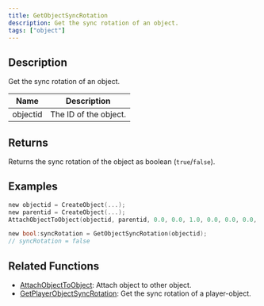 ```yaml
---
title: GetObjectSyncRotation
description: Get the sync rotation of an object.
tags: ["object"]
---
```


<VersionWarn version='omp v1.1.0.2612' />

## Description

Get the sync rotation of an object.

| Name     | Description           |
|----------|-----------------------|
| objectid | The ID of the object. |

## Returns

Returns the sync rotation of the object as boolean (`true`/`false`).

## Examples

```c
new objectid = CreateObject(...);
new parentid = CreateObject(...);
AttachObjectToObject(objectid, parentid, 0.0, 0.0, 1.0, 0.0, 0.0, 0.0, false);

new bool:syncRotation = GetObjectSyncRotation(objectid);
// syncRotation = false
```

## Related Functions

- [AttachObjectToObject](AttachObjectToObject): Attach object to other object.
- [GetPlayerObjectSyncRotation](GetPlayerObjectSyncRotation): Get the sync rotation of a player-object.
